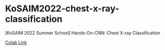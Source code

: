 # KoSAIM2022-chest-x-ray-classification
[KoSAIM 2022 Summer School] Hands-On-CNN: Chest X-ray Classification

[Colab Link](https://colab.research.google.com/drive/1KjMR0sGlR5S0yAYNgF4g8G5J-IWBC2aW?usp=sharing)
